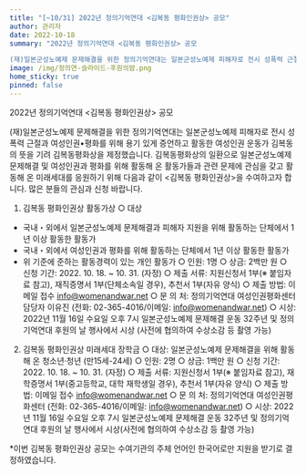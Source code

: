```yaml
---
title: "[~10/31] 2022년 정의기억연대 <김복동 평화인권상> 공모"
author: 관리자
date: 2022-10-18
summary: "2022년 정의기억연대 <김복동 평화인권상> 공모

(재)일본군성노예제 문제해결을 위한 정의기억연대는 일본군성노예제 피해자로 전시 성폭력 근절과 여성인권•평화를 위해 용기 있게 증언하고 활동한 여성인권 운동가 김복동의 뜻을 기려 김복동평화상을 제정했습니다. 김복동평화상의 일환으로 일본군성노예제 문제해결 및 여성인권과 평화를 위해 활동해 온 활동가들과 관련 문제에 관심을 갖고 활동해 온 미래세대를 응원하기 위해 다음과 같이 <김복동 평화인권상>을 수여하고자 합니다. 많은 분들의 관심과 신청 바랍니다."
image: /img/정의연-슬라이드-후원의밤.png
home_sticky: true
pinned: false
---
```


2022년 정의기억연대 <김복동 평화인권상> 공모

(재)일본군성노예제 문제해결을 위한 정의기억연대는 일본군성노예제 피해자로 전시 성폭력 근절과 여성인권•평화를 위해 용기 있게 증언하고 활동한 여성인권 운동가 김복동의 뜻을 기려 김복동평화상을 제정했습니다. 김복동평화상의 일환으로 일본군성노예제 문제해결 및 여성인권과 평화를 위해 활동해 온 활동가들과 관련 문제에 관심을 갖고 활동해 온 미래세대를 응원하기 위해 다음과 같이 <김복동 평화인권상>을 수여하고자 합니다. 많은 분들의 관심과 신청 바랍니다.

1. 김복동 평화인권상 활동가상
○ 대상
- 국내・외에서 일본군성노예제 문제해결과 피해자 지원을 위해 활동하는 단체에서 1년 이상 활동한 활동가
- 국내・외에서 여성인권과 평화를 위해 활동하는 단체에서 1년 이상 활동한 활동가
- 위 기준에 준하는 활동경력이 있는 개인 활동가
○ 인원: 1명
○ 상금: 2백만 원
○ 신청 기간: 2022. 10. 18. ~ 10. 31. (자정)
○ 제출 서류: 지원신청서 1부(※ 붙임자료 참고), 재직증명서 1부(단체소속일 경우), 추천서 1부(자유 양식)
○ 제출 방법: 이메일 접수 info@womenandwar.net
○ 문 의 처: 정의기억연대 여성인권평화센터 담당자 이유진
(전화: 02-365-4016/이메일: info@womenandwar.net)
○ 시상: 2022년 11월 16일 수요일 오후 7시
일본군성노예제 문제해결 운동 32주년 및 정의기억연대 후원의 날 행사에서 시상 (사전에 협의하여 수상소감 등 촬영 가능)

2. 김복동 평화인권상 미래세대 장학금
○ 대상: 일본군성노예제 문제해결을 위해 활동해 온 청소년·청년 (만15세-24세)
○ 인원: 2명
○ 상금: 1백만 원
○ 신청 기간: 2022. 10. 18. ~ 10. 31. (자정)
○ 제출 서류: 지원신청서 1부(※ 붙임자료 참고), 재학증명서 1부(중고등학교, 대학 재학생일 경우), 추천서 1부(자유 양식)
○ 제출 방법: 이메일 접수 info@womenandwar.net
○ 문 의 처: 정의기억연대 여성인권평화센터
(전화: 02-365-4016/이메일: info@womenandwar.net)
○ 시상: 2022년 11월 16일 수요일 오후 7시
일본군성노예제 문제해결 운동 32주년 및 정의기억연대 후원의 날 행사에서 시상(사전에 협의하여 수상소감 등 촬영 가능)

*이번 김복동 평화인권상 공모는 수여기관의 주체 언어인 한국어로만 지원을 받기로 결정하였습니다.